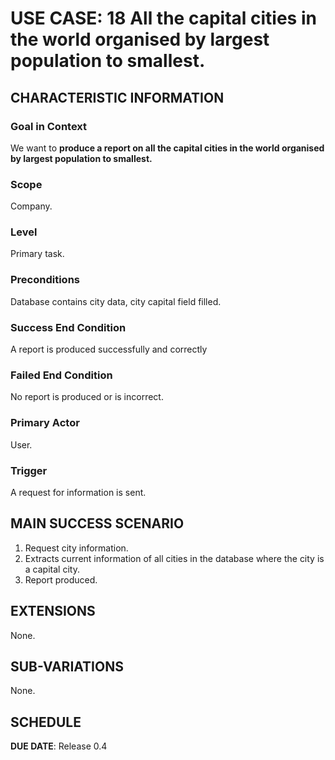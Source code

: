 # USE CASE: 18 All the capital cities in the world organised by largest population to smallest.

## CHARACTERISTIC INFORMATION

### Goal in Context

We want to **produce a report on all the capital cities in the world organised by largest population to smallest.**

### Scope

Company.

### Level

Primary task.

### Preconditions

Database contains city data, city capital field filled.

### Success End Condition

A report is produced successfully and correctly

### Failed End Condition

No report is produced or is incorrect.

### Primary Actor

User.

### Trigger

A request for information is sent.

## MAIN SUCCESS SCENARIO

1. Request city information.
2. Extracts current information of all cities in the database where the city is a capital city.
3. Report produced.

## EXTENSIONS

None.

## SUB-VARIATIONS

None.

## SCHEDULE

**DUE DATE**: Release 0.4
